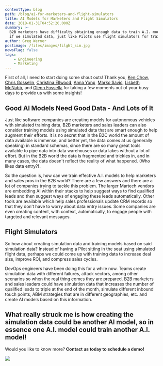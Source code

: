 ```yaml
---
contentType: blog
path: /blog/ai-for-marketers-and-flight-simulators
title: AI Models for Marketers and Flight Simulators
date: 2018-01-31T04:52:20.000Z
summary: >-
  B2B marketers have difficulty obtaining enough data to train A.I. models. What
  if we simulated data, just like Pilots use flight simulators for training?
author: Greg Werner
postimage: /files/images/filght_sim.jpg
newsFlag: false
tags:
    - Engineering
    - Marketing
---
```

First of all, I need to start doing some shout outs! Thank you, [Ken Chow](https://www.linkedin.com/in/techmarketingleader/), [Chris Gosselin](https://www.linkedin.com/in/chrisgosselinusafvet/), [Christina Ellwood](https://www.linkedin.com/in/christinaellwood/), [Anna Yong](https://www.linkedin.com/in/4everfusion/), [Marko Savic](https://www.linkedin.com/in/savicmarko/), [Lisbeth McNabb](https://www.linkedin.com/in/lisbethmcnabb/), and [Glenn Fossella](https://www.linkedin.com/in/glenfossella/) for taking a few moments out of your busy days to provide us with some insights!

## Good AI Models Need Good Data - And Lots of It

Just like software companies are creating models for autonomous vehicles with simulated training data, B2B marketers and sales leaders can also consider training models using simulated data that are smart enough to help augment their efforts. It is no secret that in the B2C world the amount of data available is immense, and better yet, the data comes at us (generally speaking) in standard schemas, since there are so many great tools available to pipe data into data warehouses or data lakes without a lot of effort. But in the B2B world the data is fragmented and trickles in, and in many cases, the data doesn't reflect the reality of what happened. (Who likes data entry?).

So the question is, how can we train effective A.I. models to help marketers and sales pros in the B2B world? There are a few answers and there are a lot of companies trying to tackle this problem. The larger Martech vendors are embedding AI within their stacks to help suggest ways to find qualified leads and then suggest ways of engaging these leads automatically. Other tools are available which help sales professionals update CRM records so that they don't have to worry about data entry issues. Some companies are even creating content, with context, automatically, to engage people with targeted and relevant messages.

## Flight Simulators

So how about creating simulation data and training models based on said simulation data? Instead of having a Pilot sitting in the seat using simulated flight data, perhaps we could come up with training data to increase deal size, improve ROI, and compress sales cycles.

DevOps engineers have been doing this for a while now. Teams create simulation data with different failures, attack vectors, among other scenarios so when the real thing comes they are prepared. B2B marketers and sales leaders could have simulation data that increases the number of qualified leads to triple at the end of the month, simulate different inbound touch points, ABM strategies that are in different geographies, etc. and create AI models based on this information.

What really struck me is how creating the simulation data could be another AI model, so in essence one A.I. model could train another A.I. model!
---
Would you like to know more? **Contact us today to schedule a demo!**


[![](/files/images/button_schedule-a-demo.png)](https://www.cupofdata.com/onboard?utm_source=blog&utm_medium=cta&utm_campaign=demo)
